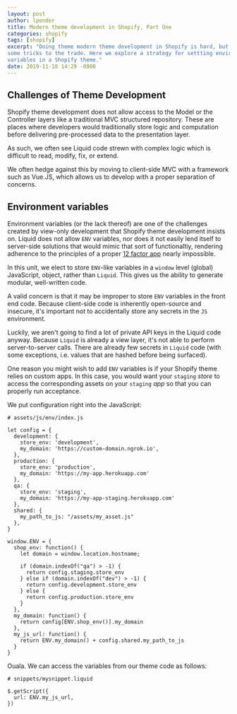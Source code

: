 ```yaml
---
layout: post
author: lpender
title: Modern theme development in Shopify, Part One
categories: shopify
tags: [shopify]
excerpt: "Doing theme modern theme development in Shopify is hard, but there are
some tricks to the trade. Here we explore a strategy for settting environment
variables in a Shopify theme."
date: 2019-11-18 14:29 -0800
---
```


## Challenges of Theme Development

Shopify theme development does not allow access to the Model or the Controller
layers like a traditional MVC structured repository. These are places where
developers would traditionally store logic and computation before delivering
pre-processed data to the presentation layer.

As such, we often see Liquid code strewn with complex logic which is difficult
to read, modify, fix, or extend.

We often hedge against this by moving to client-side MVC with a framework such
as Vue.JS, which allows us to develop with a proper separation of concerns.

## Environment variables

Environment variables (or the lack thereof) are one of the challenges created by
view-only development that Shopify theme development insists on. Liquid does not
allow `ENV` variables, nor does it not easily lend itself to server-side
solutions that would mimic that sort of functionaltiy, rendering adherence to
the principles of a proper [12 factor app](https://12factor.net/) nearly
impossible.

In this unit, we elect to store `ENV`-like variables in a `window` level
(global) JavaScript, object, rather than `Liquid`. This gives us the ability to
generate modular, well-written code.

A valid concern is that it may be improper to store `ENV` variables in the front
end code. Because client-side code is inherently open-source and insecure, it's
important not to accidentally store any secrets in the `JS` environment.

Luckily, we aren't going to find a lot of private API keys in the Liquid code
anyway. Because `Liquid` is already a view layer, it's not able to perform
server-to-server calls. There are already few secrets in `Liquid` code (with
some exceptions, i.e. values that are hashed before being surfaced).

One reason you might wish to add `ENV` variables is if your Shopify theme relies
on custom apps. In this case, you would want your `staging` _store_ to access
the corresponding assets on your `staging` _app_ so that you can properly run
acceptance.

We put configuration right into the JavaScript:

```
# assets/js/env/index.js

let config = {
  development: {
    store_env: 'development',
    my_domain: 'https://custom-domain.ngrok.io',
  },
  production: {
    store_env: 'production',
    my_domain: 'https://my-app.herokuapp.com'
  },
  qa: {
    store_env: 'staging',
    my_domain: 'https://my-app-staging.herokuapp.com'
  },
  shared: {
    my_path_to_js: "/assets/my_asset.js"
  },
}

window.ENV = {
  shop_env: function() {
    let domain = window.location.hostname;

    if (domain.indexOf("qa") > -1) {
      return config.staging.store_env
    } else if (domain.indexOf("dev") > -1) {
      return config.development.store_env
    } else {
      return config.production.store_env
    }
  },
  my_domain: function() {
    return config[ENV.shop_env()].my_domain
  },
  my_js_url: function() {
    return ENV.my_domain() + config.shared.my_path_to_js
  }
}
```

Ouala. We can access the variables from our theme code as follows:

```
# snippets/mysnippet.liquid

$.getScript({
  url: ENV.my_js_url,
})
```
